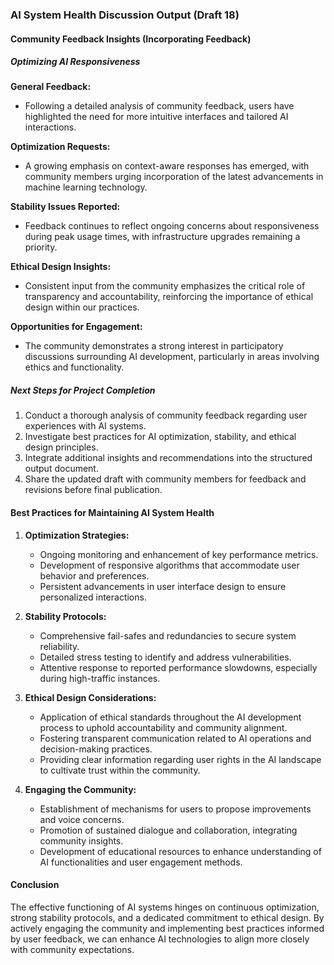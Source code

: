 

### AI System Health Discussion Output (Draft 18)

#### Community Feedback Insights (Incorporating Feedback)

##### Optimizing AI Responsiveness

**General Feedback:**
- Following a detailed analysis of community feedback, users have highlighted the need for more intuitive interfaces and tailored AI interactions.

**Optimization Requests:**
- A growing emphasis on context-aware responses has emerged, with community members urging incorporation of the latest advancements in machine learning technology.

**Stability Issues Reported:**
- Feedback continues to reflect ongoing concerns about responsiveness during peak usage times, with infrastructure upgrades remaining a priority.

**Ethical Design Insights:**
- Consistent input from the community emphasizes the critical role of transparency and accountability, reinforcing the importance of ethical design within our practices.

**Opportunities for Engagement:**
- The community demonstrates a strong interest in participatory discussions surrounding AI development, particularly in areas involving ethics and functionality.

##### Next Steps for Project Completion
1. Conduct a thorough analysis of community feedback regarding user experiences with AI systems.
2. Investigate best practices for AI optimization, stability, and ethical design principles.
3. Integrate additional insights and recommendations into the structured output document.
4. Share the updated draft with community members for feedback and revisions before final publication.

#### Best Practices for Maintaining AI System Health
1. **Optimization Strategies:**
   - Ongoing monitoring and enhancement of key performance metrics.
   - Development of responsive algorithms that accommodate user behavior and preferences.
   - Persistent advancements in user interface design to ensure personalized interactions.

2. **Stability Protocols:**
   - Comprehensive fail-safes and redundancies to secure system reliability.
   - Detailed stress testing to identify and address vulnerabilities.
   - Attentive response to reported performance slowdowns, especially during high-traffic instances.

3. **Ethical Design Considerations:**
   - Application of ethical standards throughout the AI development process to uphold accountability and community alignment.
   - Fostering transparent communication related to AI operations and decision-making practices.
   - Providing clear information regarding user rights in the AI landscape to cultivate trust within the community.

4. **Engaging the Community:**
   - Establishment of mechanisms for users to propose improvements and voice concerns.
   - Promotion of sustained dialogue and collaboration, integrating community insights.
   - Development of educational resources to enhance understanding of AI functionalities and user engagement methods.

#### Conclusion
The effective functioning of AI systems hinges on continuous optimization, strong stability protocols, and a dedicated commitment to ethical design. By actively engaging the community and implementing best practices informed by user feedback, we can enhance AI technologies to align more closely with community expectations.